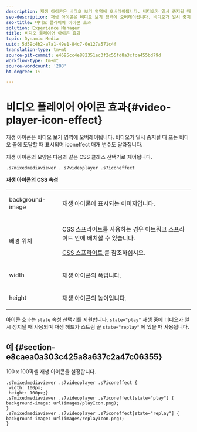 ```yaml
---
description: 재생 아이콘은 비디오 보기 영역에 오버레이됩니다. 비디오가 일시 중지될 때 또는 비디오 끝에 도달할 때 표시되며 iconeffect 매개 변수도 달라집니다.
seo-description: 재생 아이콘은 비디오 보기 영역에 오버레이됩니다. 비디오가 일시 중지될 때 또는 비디오 끝에 도달할 때 표시되며 iconeffect 매개 변수도 달라집니다.
seo-title: 비디오 플레이어 아이콘 효과
solution: Experience Manager
title: 비디오 플레이어 아이콘 효과
topic: Dynamic Media
uuid: 5d59c4b2-a7a1-49e1-84c7-0e127a571c4f
translation-type: tm+mt
source-git-commit: e4695cc4e882351ec3f2c55fd8a3cfca455bd79d
workflow-type: tm+mt
source-wordcount: '208'
ht-degree: 1%

---
```



# 비디오 플레이어 아이콘 효과{#video-player-icon-effect}

재생 아이콘은 비디오 보기 영역에 오버레이됩니다. 비디오가 일시 중지될 때 또는 비디오 끝에 도달할 때 표시되며 iconeffect 매개 변수도 달라집니다.

<!--<a id="section_061E550C1C1D4DB2BD663A898895B38C"></a>-->

재생 아이콘의 모양은 다음과 같은 CSS 클래스 선택기로 제어됩니다.

```
.s7mixedmediaviewer . s7videoplayer .s7iconeffect
```

**재생 아이콘의 CSS 속성**

<table id="table_C48C56E696304C9BAFEE71BA9EA9A174"> 
 <tbody> 
  <tr> 
   <td colname="col1"> <p> <span class="codeph"> background-image  </span> </p> </td> 
   <td colname="col2"> <p> 재생 아이콘에 표시되는 이미지입니다. </p> </td> 
  </tr> 
  <tr> 
   <td colname="col1"> <p> <span class="codeph"> 배경 위치  </span> </p> </td> 
   <td colname="col2"> <p> CSS 스프라이트를 사용하는 경우 아트워크 스프라이트 안에 배치할 수 있습니다. </p> <p><a href="../../../c-html5-s7-aem-asset-viewers/c-html5-mixedmedia-viewer-about/c-html5-mixedmedia-viewer-customizingviewer/c-html5-mixedmedia-viewer-customizingviewer.md#section-209a43dfbddf4fc589e79cddaf233f50" format="dita" scope="local"> CSS 스프라이트 </a>를 참조하십시오. </p> </td> 
  </tr> 
  <tr> 
   <td colname="col1"> <p> <span class="codeph"> width </span> </p> </td> 
   <td colname="col2"> <p> 재생 아이콘의 폭입니다. </p> </td> 
  </tr> 
  <tr> 
   <td colname="col1"> <p> <span class="codeph"> height </span> </p> </td> 
   <td colname="col2"> <p>재생 아이콘의 높이입니다. </p> </td> 
  </tr> 
 </tbody> 
</table>

아이콘 효과는 `state` 속성 선택기를 지원합니다. `state="play"` 재생 중에 비디오가 일시 정지될 때 사용되며 재생 헤드가 스트림 끝 `state="replay"` 에 있을 때 사용됩니다.

## 예 {#section-e8caea0a303c425a8a637c2a47c06355}

100 x 100픽셀 재생 아이콘을 설정합니다.

```
.s7mixedmediaviewer .s7videoplayer .s7iconeffect { 
 width: 100px; 
 height: 100px;} 
.s7mixedmediaviewer .s7videoplayer .s7iconeffect[state="play"] { 
background-image: url(images/playIcon.png); 
} 
.s7mixedmediaviewer .s7videoplayer .s7iconeffect[state="replay"] { 
background-image: url(images/replayIcon.png); 
}
```

